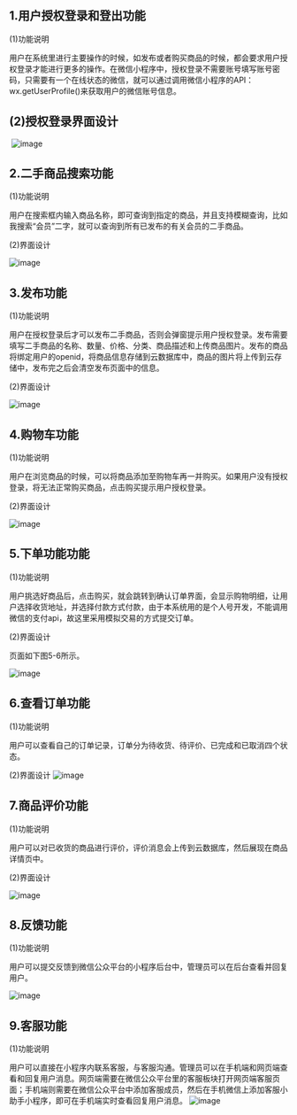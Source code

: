 ## 1.用户授权登录和登出功能

(1)功能说明

用户在系统里进行主要操作的时候，如发布或者购买商品的时候，都会要求用户授权登录才能进行更多的操作。在微信小程序中，授权登录不需要账号填写账号密码，只需要有一个在线状态的微信，就可以通过调用微信小程序的API：wx.getUserProfile()来获取用户的微信账号信息。

## (2)授权登录界面设计



​                     ![image](https://user-images.githubusercontent.com/50260767/122325229-c7258d80-cf5c-11eb-8a06-01f36b29fb13.png)




## 2.二手商品搜索功能

(1)功能说明

用户在搜索框内输入商品名称，即可查询到指定的商品，并且支持模糊查询，比如我搜索“会员”二字，就可以查询到所有已发布的有关会员的二手商品。

(2)界面设计

![image](https://user-images.githubusercontent.com/50260767/122325249-cdb40500-cf5c-11eb-9e80-28dea80ef73c.png)


 







## 3.发布功能

(1)功能说明

用户在授权登录后才可以发布二手商品，否则会弹窗提示用户授权登录。发布需要填写二手商品的名称、数量、价格、分类、商品描述和上传商品图片。发布的商品将绑定用户的openid，将商品信息存储到云数据库中，商品的图片将上传到云存储中，发布完之后会清空发布页面中的信息。

(2)界面设计

![image](https://user-images.githubusercontent.com/50260767/122325259-d1478c00-cf5c-11eb-9582-a48cc1b19c01.png)




## 4.购物车功能

(1)功能说明

用户在浏览商品的时候，可以将商品添加至购物车再一并购买。如果用户没有授权登录，将无法正常购买商品，点击购买提示用户授权登录。

(2)界面设计

![image](https://user-images.githubusercontent.com/50260767/122325270-d573a980-cf5c-11eb-9b24-e2d92eafdafe.png)

## 5.下单功能功能

(1)功能说明

用户挑选好商品后，点击购买，就会跳转到确认订单界面，会显示购物明细，让用户选择收货地址，并选择付款方式付款，由于本系统用的是个人号开发，不能调用微信的支付api，故这里采用模拟交易的方式提交订单。

(2)界面设计

页面如下图5-6所示。

![image](https://user-images.githubusercontent.com/50260767/122325279-d86e9a00-cf5c-11eb-8c70-47f963fda3ed.png)



## 6.查看订单功能

(1)功能说明

用户可以查看自己的订单记录，订单分为待收货、待评价、已完成和已取消四个状态。

(2)界面设计
![image](https://user-images.githubusercontent.com/50260767/122325285-dd334e00-cf5c-11eb-924d-f238ead245cd.png)



## 7.商品评价功能

(1)功能说明

用户可以对已收货的商品进行评价，评价消息会上传到云数据库，然后展现在商品详情页中。

(2)界面设计



![image](https://user-images.githubusercontent.com/50260767/122325297-e02e3e80-cf5c-11eb-9983-7d61797eac74.png)

## 8.反馈功能

(1)功能说明

用户可以提交反馈到微信公众平台的小程序后台中，管理员可以在后台查看并回复用户。



 

![image](https://user-images.githubusercontent.com/50260767/122325308-e45a5c00-cf5c-11eb-86ed-f7eba82ee591.png)



## 9.客服功能

(1)功能说明

用户可以直接在小程序内联系客服，与客服沟通。管理员可以在手机端和网页端查看和回复用户消息。网页端需要在微信公众平台里的客服板块打开网页端客服页面；手机端则需要在微信公众平台中添加客服成员，然后在手机微信上添加客服小助手小程序，即可在手机端实时查看回复用户消息。
![image](https://user-images.githubusercontent.com/50260767/122325312-e6bcb600-cf5c-11eb-8eef-bb14770097f2.png)
